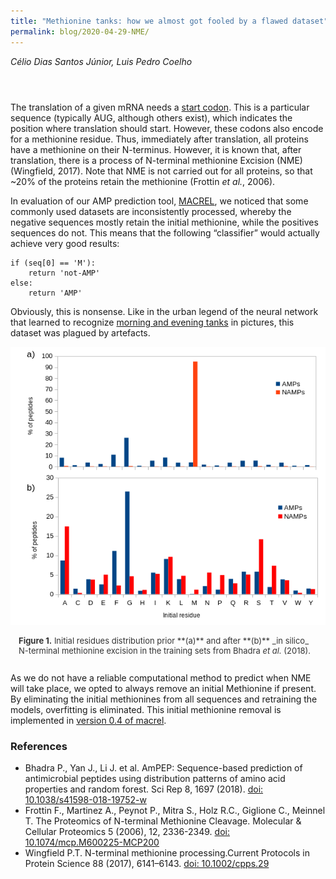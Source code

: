 ```yaml
---
title: "Methionine tanks: how we almost got fooled by a flawed dataset"
permalink: blog/2020-04-29-NME/
---
```

<style>
div.caption {
    font-size: small;
    color: #333333;
    padding-bottom:1em;
    padding-left:1em;
    padding-right:1em;
    padding-top:0em;
}
</style>

_Célio Dias Santos Júnior, Luis Pedro Coelho_

<div style="padding: 1em" markdown="1">

</div>

The translation of a given mRNA needs a [start codon](https://en.wikipedia.org/wiki/Start_codon). This is a particular sequence (typically AUG, although others exist), which indicates the position where translation should start. However, these codons also encode for a methionine residue. Thus, immediately after translation, all proteins have a methionine on their N-terminus. However, it is known that, after translation, there is a process of N-terminal methionine Excision (NME) (Wingfield, 2017). Note that NME is not carried out for all proteins, so that ~20% of the proteins retain the methionine (Frottin *et al.*, 2006).

In evaluation of our AMP prediction tool, [MACREL](https:/doi.org/10.1101/2019.12.17.880385v3), we noticed that some commonly used datasets are inconsistently processed, whereby the negative sequences mostly retain the initial methionine, while the positives sequences do not. This means that the following “classifier” would actually achieve very good results:

```
if (seq[0] == 'M'):
    return 'not-AMP'
else:
    return 'AMP'
```

Obviously, this is nonsense. Like in the urban legend of the neural network that learned to recognize [morning and evening tanks](https://www.gwern.net/Tanks) in pictures, this dataset was plagued by artefacts.

![](/media/2020-04-29-NME/figure_1.png)
<div class="caption">
<b>Figure 1.</b> Initial residues distribution prior **(a)** and after **(b)** _in silico_ N-terminal methionine excision in the training sets from Bhadra <i>et al.</i> (2018).
</div>

As we do not have a reliable computational method to predict when NME will take place, we opted to always remove an initial Methionine if present. By eliminating the initial methionines from all sequences and retraining the models, overfitting is eliminated. This initial methionine removal is implemented in [version 0.4 of macrel](http://macrel.rtfd.io/).

### References

- Bhadra P., Yan J., Li J. et al. AmPEP: Sequence-based prediction of antimicrobial peptides using distribution patterns of amino acid properties and random forest. Sci Rep 8, 1697 (2018). [doi: 10.1038/s41598-018-19752-w](https://www.nature.com/articles/s41598-018-19752-w/)
- Frottin F., Martinez A., Peynot P., Mitra S., Holz R.C., Giglione C., Meinnel T. The Proteomics of N-terminal Methionine Cleavage. Molecular & Cellular Proteomics 5 (2006), 12, 2336-2349. [doi: 10.1074/mcp.M600225-MCP200](https://www.mcponline.org/content/5/12/2336)
- Wingfield P.T. N-terminal methionine processing.Current Protocols in Protein Science 88 (2017), 6141–6143. [doi: 10.1002/cpps.29](https://currentprotocols.onlinelibrary.wiley.com/doi/10.1002/cpps.29)

